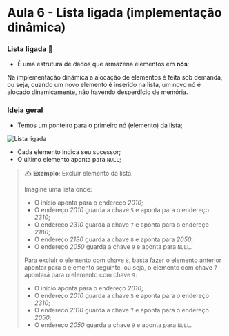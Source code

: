 # Aula 6 - Lista ligada (implementação dinâmica)

### Lista ligada 🤝

- É uma estrutura de dados que armazena elementos em **nós**;

Na implementação dinâmica a alocação de elementos é feita sob demanda, ou seja, quando um novo elemento é inserido na lista, um novo nó é alocado dinamicamente, não havendo desperdício de memória.

### Ideia geral

- Temos um ponteiro para o primeiro nó (elemento) da lista;

![Lista ligada](https://miro.medium.com/max/1300/1*ejbj1auh_Nxg_kmuuSGUSA.jpeg)

- Cada elemento indica seu sucessor;
- O último elemento aponta para `NULL`;

> ✍️ **Exemplo**: Excluir elemento da lista.
>
> Imagine uma lista onde:
>
> - O início aponta para o endereço _2010_;
> - O endereço _2010_ guarda a chave `5` e aponta para o endereço _2310_;
> - O endereco _2310_ guarda a chave `7` e aponta para o endereço _2180_;
> - O endereço _2180_ guarda a chave `8` e aponta para _2050_;
> - O endereço _2050_ guarda a chave `9` e aponta para `NULL`.
>
> Para excluir o elemento com chave `8`, basta fazer o elemento anterior apontar para o elemento seguinte, ou seja, o elemento com chave `7` apontará para o elemento com chave `9`:
>
> - O início aponta para o endereço _2010_;
> - O endereço _2010_ guarda a chave `5` e aponta para o endereço _2310_;
> - O endereco _2310_ guarda a chave `7` e aponta para o endereço _2050_;
> - O endereço _2050_ guarda a chave `9` e aponta para `NULL`.
